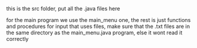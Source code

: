 this is the src folder, put all the .java files here

for the main program we use the main_menu one, the rest is just functions and procedures
for input that uses files, make sure that the .txt files are in the same directory as the main_menu.java program, else it wont read it correctly
